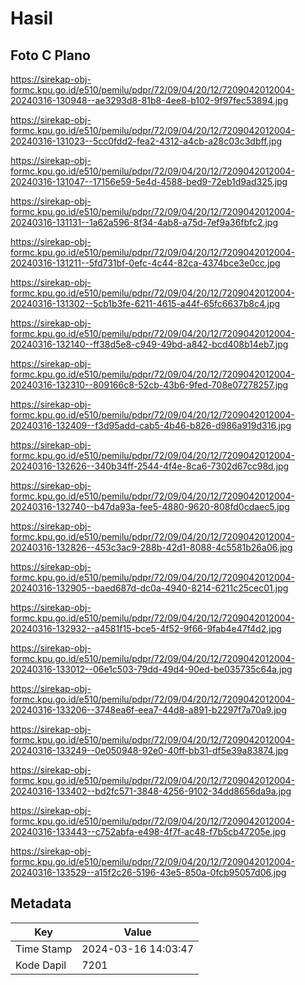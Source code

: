 # Hasil

## Foto C Plano

https://sirekap-obj-formc.kpu.go.id/e510/pemilu/pdpr/72/09/04/20/12/7209042012004-20240316-130948--ae3293d8-81b8-4ee8-b102-9f97fec53894.jpg

https://sirekap-obj-formc.kpu.go.id/e510/pemilu/pdpr/72/09/04/20/12/7209042012004-20240316-131023--5cc0fdd2-fea2-4312-a4cb-a28c03c3dbff.jpg

https://sirekap-obj-formc.kpu.go.id/e510/pemilu/pdpr/72/09/04/20/12/7209042012004-20240316-131047--17156e59-5e4d-4588-bed9-72eb1d9ad325.jpg

https://sirekap-obj-formc.kpu.go.id/e510/pemilu/pdpr/72/09/04/20/12/7209042012004-20240316-131131--1a62a596-8f34-4ab8-a75d-7ef9a36fbfc2.jpg

https://sirekap-obj-formc.kpu.go.id/e510/pemilu/pdpr/72/09/04/20/12/7209042012004-20240316-131211--5fd731bf-0efc-4c44-82ca-4374bce3e0cc.jpg

https://sirekap-obj-formc.kpu.go.id/e510/pemilu/pdpr/72/09/04/20/12/7209042012004-20240316-131302--5cb1b3fe-6211-4615-a44f-65fc6637b8c4.jpg

https://sirekap-obj-formc.kpu.go.id/e510/pemilu/pdpr/72/09/04/20/12/7209042012004-20240316-132140--ff38d5e8-c949-49bd-a842-bcd408b14eb7.jpg

https://sirekap-obj-formc.kpu.go.id/e510/pemilu/pdpr/72/09/04/20/12/7209042012004-20240316-132310--809166c8-52cb-43b6-9fed-708e07278257.jpg

https://sirekap-obj-formc.kpu.go.id/e510/pemilu/pdpr/72/09/04/20/12/7209042012004-20240316-132409--f3d95add-cab5-4b46-b826-d986a919d316.jpg

https://sirekap-obj-formc.kpu.go.id/e510/pemilu/pdpr/72/09/04/20/12/7209042012004-20240316-132626--340b34ff-2544-4f4e-8ca6-7302d67cc98d.jpg

https://sirekap-obj-formc.kpu.go.id/e510/pemilu/pdpr/72/09/04/20/12/7209042012004-20240316-132740--b47da93a-fee5-4880-9620-808fd0cdaec5.jpg

https://sirekap-obj-formc.kpu.go.id/e510/pemilu/pdpr/72/09/04/20/12/7209042012004-20240316-132826--453c3ac9-288b-42d1-8088-4c5581b26a06.jpg

https://sirekap-obj-formc.kpu.go.id/e510/pemilu/pdpr/72/09/04/20/12/7209042012004-20240316-132905--baed687d-dc0a-4940-8214-6211c25cec01.jpg

https://sirekap-obj-formc.kpu.go.id/e510/pemilu/pdpr/72/09/04/20/12/7209042012004-20240316-132932--a4581f15-bce5-4f52-9f66-9fab4e47f4d2.jpg

https://sirekap-obj-formc.kpu.go.id/e510/pemilu/pdpr/72/09/04/20/12/7209042012004-20240316-133012--06e1c503-79dd-49d4-90ed-be035735c64a.jpg

https://sirekap-obj-formc.kpu.go.id/e510/pemilu/pdpr/72/09/04/20/12/7209042012004-20240316-133206--3748ea6f-eea7-44d8-a891-b2297f7a70a9.jpg

https://sirekap-obj-formc.kpu.go.id/e510/pemilu/pdpr/72/09/04/20/12/7209042012004-20240316-133249--0e050948-92e0-40ff-bb31-df5e39a83874.jpg

https://sirekap-obj-formc.kpu.go.id/e510/pemilu/pdpr/72/09/04/20/12/7209042012004-20240316-133402--bd2fc571-3848-4256-9102-34dd8656da9a.jpg

https://sirekap-obj-formc.kpu.go.id/e510/pemilu/pdpr/72/09/04/20/12/7209042012004-20240316-133443--c752abfa-e498-4f7f-ac48-f7b5cb47205e.jpg

https://sirekap-obj-formc.kpu.go.id/e510/pemilu/pdpr/72/09/04/20/12/7209042012004-20240316-133529--a15f2c26-5196-43e5-850a-0fcb95057d06.jpg


## Metadata

| Key        | Value               |
| ---------- | ------------------- |
| Time Stamp | 2024-03-16 14:03:47 |
| Kode Dapil | 7201                |




